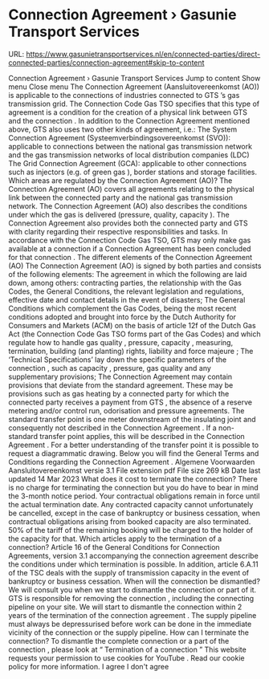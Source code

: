 # Connection Agreement › Gasunie Transport Services

URL: https://www.gasunietransportservices.nl/en/connected-parties/direct-connected-parties/connection-agreement#skip-to-content

Connection Agreement › Gasunie Transport Services
Jump to content
Show menu
Close menu
The
Connection Agreement
(Aansluitovereenkomst (AO)) is applicable to the connections of industries connected to
GTS
’s
gas
transmission
grid. The
Connection
Code
Gas
TSO specifies that this type of agreement is a condition for the creation of a physical link between
GTS
and the
connection
.
In addition to the
Connection Agreement
mentioned above,
GTS
also uses two other kinds of agreement, i.e.:
The
System
Connection Agreement
(Systeemverbindingsovereenkomst (SVO)): applicable to connections between the national
gas
transmission
network and the
gas
transmission
networks of local
distribution
companies (LDC)
The Grid
Connection Agreement
(GCA): applicable to other connections such as injectors (e.g. of green
gas
), border stations and storage facilities.
Which areas are regulated by the
Connection Agreement
(AO)?
The
Connection Agreement
(AO) covers all agreements relating to the physical link between the
connected party
and the national
gas
transmission
network. The
Connection Agreement
(AO) also describes the conditions under which the
gas
is delivered (pressure, quality,
capacity
). The
Connection Agreement
also provides both the
connected party
and
GTS
with clarity regarding their respective responsibilities and tasks.
In accordance with the
Connection
Code
Gas
TSO,
GTS
may only make
gas
available at a
connection
if a
Connection Agreement
has been concluded for that
connection
.
The different elements of the
Connection Agreement
(AO)
The
Connection Agreement
(AO) is signed by both parties and consists of the following elements:
The agreement
in which the following are laid down, among others: contracting parties, the relationship with the
Gas
Codes, the General Conditions, the relevant legislation and regulations, effective date and contact details in the event of disasters;
The General Conditions
which complement the
Gas
Codes, being the most recent conditions adopted and brought into force by the Dutch Authority for Consumers and Markets (ACM) on the basis of article 12f of the Dutch
Gas
Act (the
Connection
Code
Gas
TSO forms part of the
Gas
Codes) and which regulate how to handle
gas quality
, pressure,
capacity
, measuring, termination, building (and planting) rights, liability and
force majeure
;
The ‘Technical Specifications’
lay down the specific parameters of the
connection
, such as
capacity
, pressure,
gas quality
and any supplementary provisions;
The
Connection Agreement
may contain provisions that deviate from the standard agreement. These may be provisions such as
gas
heating by a
connected party
for which the
connected party
receives a payment from
GTS
, the absence of a reserve metering and/or control run, odorisation and pressure agreements.
The standard transfer point
is one meter downstream of the insulating joint and consequently not described in the
Connection Agreement
. If a non-standard transfer point applies, this will be described in the
Connection Agreement
. For a better understanding of the transfer point it is possible to request a diagrammatic drawing.
Below you will find the General Terms and Conditions regarding the
Connection Agreement
.
Algemene Voorwaarden Aansluitovereenkomst versie 3.1
File extension
pdf
File size
269 kB
Date last updated
14 Mar 2023
What does it cost to terminate the connection?
There is no charge for terminating the
connection
but you do have to bear in mind the 3-month notice period. Your contractual obligations remain in force until the actual termination date.
Any
contracted capacity
cannot unfortunately be cancelled, except in the case of bankruptcy or business cessation, when contractual obligations arising from booked
capacity
are also terminated. 50% of the tariff of the remaining booking will be charged to the holder of the
capacity
for that.
Which articles apply to the termination of a connection?
Article 16 of the General Conditions for
Connection
Agreements, version 3.1 accompanying the
connection agreement
describe the conditions under which termination is possible.
In addition, article 6.A.11 of the TSC deals with the
supply
of
transmission capacity
in the event of bankruptcy or business cessation.
When will the connection be dismantled?
We will consult you when we start to dismantle the
connection
or part of it.
GTS
is responsible for removing the
connection
, including the connecting pipeline on your site. We will start to dismantle the
connection
within 2 years of the termination of the
connection agreement
.
The
supply
pipeline must always be depressurised before work can be done in the immediate vicinity of the
connection
or the
supply
pipeline.
How can I terminate the connection?
To dismantle the complete
connection
or a part of the
connection
, please look at “
Termination of a connection
”
This website requests your permission to use cookies for
YouTube
. Read our
cookie policy
for more information.
I agree
I don't agree